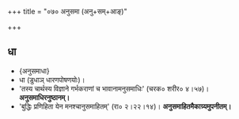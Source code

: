 +++
title = "०७० अनुसमा (अनु+सम्+आङ्)"

+++

## धा
- {अनुसमाधा}
- धा (डुधाञ् धारणपोषणयोः)।
- 'तस्य चार्थस्य विज्ञाने गर्भकराणां च भावानामनुसमाधिः' (चरक० शरीर० ४।५७)। **अनुसमाधिरनुष्ठानम्।**
- 'बुद्धिः प्रणिहिता येन मनश्चानुसमाहितम्' (रा० २।२२।१४)। **अनुसमाहितमैकाग्र्यमुपनीतम्।**
